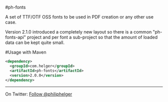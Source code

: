 #ph-fonts

A set of TTF/OTF OSS fonts to be used in PDF creation or any other use case.

Version 2.1.0 introduced a completely new layout so there is a common "ph-fonts-api" project and per font a sub-project so that the amount of loaded data can be kept quite small.

#Usage with Maven
```xml
<dependency>
  <groupId>com.helger</groupId>
  <artifactId>ph-fonts</artifactId>
  <version>2.0.0</version>
</dependency>
```

---

On Twitter: <a href="https://twitter.com/philiphelger">Follow @philiphelger</a>
